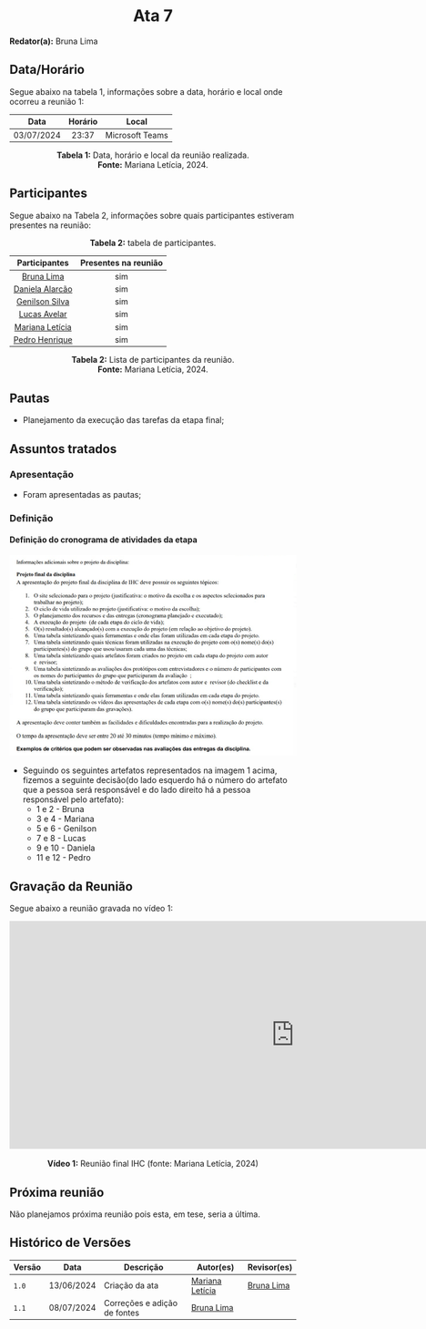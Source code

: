 <h1 align="center"> Ata 7 </h1>

**Redator(a):** Bruna Lima

## Data/Horário

<p>Segue abaixo na tabela 1, informações sobre a data, horário e local onde ocorreu a reunião 1:</p>

<center>

| Data       | Horário | Local           |
| :--------: | :-----: |:--------------: |
| 03/07/2024 | 23:37   | Microsoft Teams             |

**Tabela 1:** Data, horário e local da reunião realizada. <br>
**Fonte:** Mariana Letícia, 2024.

</center>

## Participantes

<p>Segue abaixo na Tabela 2, informações sobre quais participantes estiveram presentes na reunião:</p>

<center>

**Tabela 2:**  tabela de participantes.

| Participantes | Presentes na reunião 
| :-----------: | :----------------------: 
| [Bruna Lima](https://github.com/libruna) | sim
| [Daniela Alarcão](https://github.com/danialarcao) | sim
| [Genilson Silva](https://github.com/GenilsonJrs) | sim
| [Lucas Avelar](https://github.com/LucasAvelar2711)| sim
| [Mariana Letícia](https://github.com/Marianannn) | sim
| [Pedro Henrique](https://github.com/https://github.com/PedroHhenriq) | sim

**Tabela 2:** Lista de participantes da reunião. <br>
**Fonte:** Mariana Letícia, 2024.

</center>

## Pautas

- Planejamento da execução das tarefas da etapa final;

## Assuntos tratados

### Apresentação

- Foram apresentadas as pautas;

### Definição

#### Definição do cronograma de atividades da etapa

![Imagem dos artefatos entrega final](img/artefatos_etapa_final_real.png)

- Seguindo os seguintes artefatos representados na imagem 1 acima, fizemos a seguinte decisão(do lado esquerdo há o número do artefato que a pessoa será responsável e do lado direito há a pessoa responsável pelo artefato):
    - 1 e 2 - Bruna
    - 3 e 4 - Mariana
    - 5 e 6 - Genilson
    - 7 e 8 - Lucas
    - 9 e 10 - Daniela
    - 11 e 12 - Pedro

## Gravação da Reunião
Segue abaixo a reunião gravada no vídeo 1:

<center>

<iframe width="1000vw" height="400vh" src="https://www.youtube.com/embed/TkQD18sESpM?si=-3cZ87x80aQHggiR" title="YouTube video player" frameborder="0" allow="accelerometer; autoplay; clipboard-write; encrypted-media; gyroscope; picture-in-picture; web-share" referrerpolicy="strict-origin-when-cross-origin" allowfullscreen></iframe>

**Vídeo 1:** Reunião final IHC (fonte: Mariana Letícia, 2024)

</center>

## Próxima reunião

Não planejamos próxima reunião pois esta, em tese, seria a última.

## Histórico de Versões

<center>

| Versão |    Data    | Descrição                                 | Autor(es)                                       | Revisor(es)                                    |
| ------ | :--------: | ----------------------------------------- | ----------------------------------------------- | ---------------------------------------------- |
| `1.0`   | 13/06/2024 | Criação da ata | [Mariana Letícia](https://github.com/https://github.com/Marianannn) | [Bruna Lima](https://github.com/https://github.com/libruna)| 
| `1.1`   | 08/07/2024 | Correções e adição de fontes | [Bruna Lima](https://github.com/libruna) |  | 

</center>